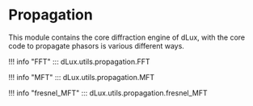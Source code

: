 # Propagation

This module contains the core diffraction engine of dLux, with the core code to propagate phasors is various different ways.

!!! info "FFT"
    ::: dLux.utils.propagation.FFT

!!! info "MFT"
    ::: dLux.utils.propagation.MFT

!!! info "fresnel_MFT"
    ::: dLux.utils.propagation.fresnel_MFT

